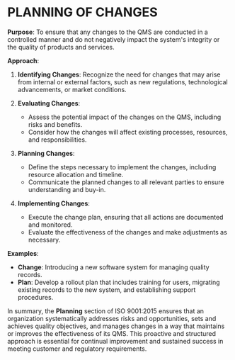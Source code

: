 # PLANNING OF CHANGES

**Purpose**: To ensure that any changes to the QMS are conducted in a controlled manner and do not negatively impact the system's integrity or the quality of products and services.

**Approach**:

1. **Identifying Changes**: Recognize the need for changes that may arise from internal or external factors, such as new regulations, technological advancements, or market conditions.

2. **Evaluating Changes**:

   * Assess the potential impact of the changes on the QMS, including risks and benefits.
   * Consider how the changes will affect existing processes, resources, and responsibilities.

3. **Planning Changes**:

   * Define the steps necessary to implement the changes, including resource allocation and timeline.
   * Communicate the planned changes to all relevant parties to ensure understanding and buy-in.

4. **Implementing Changes**:

   * Execute the change plan, ensuring that all actions are documented and monitored.
   * Evaluate the effectiveness of the changes and make adjustments as necessary.

**Examples**:

   * **Change**: Introducing a new software system for managing quality records.
   * **Plan**: Develop a rollout plan that includes training for users, migrating existing records to the new system, and establishing support procedures.

In summary, the **Planning** section of ISO 9001:2015 ensures that an organization systematically addresses risks and opportunities, sets and achieves quality objectives, and manages changes in a way that maintains or improves the effectiveness of its QMS. This proactive and structured approach is essential for continual improvement and sustained success in meeting customer and regulatory requirements.
